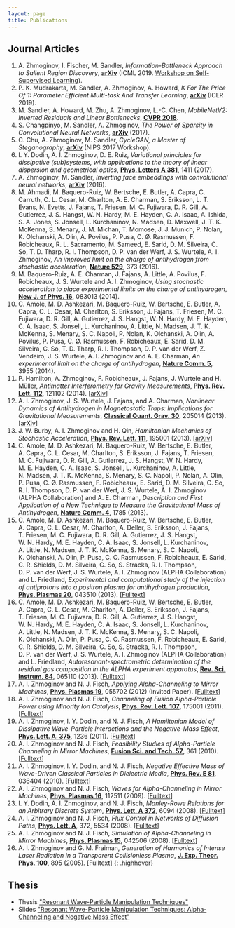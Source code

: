 ```yaml
---
layout: page
title: Publications
---
```


## Journal Articles

1. A. Zhmoginov, I. Fischer, M. Sandler, *Information-Bottleneck Approach to Salient Region Discovery*, **[arXiv](https://arxiv.org/abs/1907.09578)** (ICML 2019. [Workshop on Self-Supervised Learning](https://sites.google.com/view/self-supervised-icml2019)).
1. P. K. Mudrakarta, M. Sandler, A. Zhmoginov, A. Howard, *K For The Price Of 1: Parameter Efficient Multi-task And Transfer Learning*, **[arXiv](https://arxiv.org/abs/1810.10703)** (ICLR 2019).
1. M. Sandler, A. Howard, M. Zhu, A. Zhmoginov, L.-C. Chen, *MobileNetV2: Inverted Residuals and Linear Bottlenecks*, **[CVPR 2018](http://openaccess.thecvf.com/content_cvpr_2018/html/Sandler_MobileNetV2_Inverted_Residuals_CVPR_2018_paper.html)**.
1. S. Changpinyo, M. Sandler, A. Zhmoginov, *The Power of Sparsity in Convolutional Neural Networks*, **[arXiv](https://arxiv.org/abs/1702.06257)** (2017).
1. C. Chu, A. Zhmoginov, M. Sandler, *CycleGAN, a Master of Steganography*, **[arXiv](https://arxiv.org/abs/1712.02950)** (NIPS 2017 Workshop).
1. I. Y. Dodin, A. I. Zhmoginov, D. E. Ruiz, *Variational principles for dissipative (sub)systems, with applications to the theory of linear dispersion and geometrical optics*, **[Phys. Letters A 381](https://www.sciencedirect.com/science/article/abs/pii/S0375960116313494)**, 1411 (2017).
1. A. Zhmoginov, M. Sandler, *Inverting face embeddings with convolutional neural networks*, **[arXiv](https://arxiv.org/abs/1606.04189)** (2016).
1. M. Ahmadi, M. Baquero-Ruiz, W. Bertsche, E. Butler, A. Capra, C. Carruth, C. L. Cesar, M. Charlton, A. E. Charman, S. Eriksson, L. T. Evans, N. Evetts, J. Fajans, T. Friesen, M. C. Fujiwara, D. R. Gill, A. Gutierrez, J. S. Hangst, W. N. Hardy, M. E. Hayden, C. A. Isaac, A. Ishida, S. A. Jones, S. Jonsell, L. Kurchaninov, N. Madsen, D. Maxwell, J. T. K. McKenna, S. Menary, J. M. Michan, T. Momose, J. J. Munich, P. Nolan, K. Olchanski, A. Olin, A. Povilus, P. Pusa, C. Ø. Rasmussen, F. Robicheaux, R. L. Sacramento, M. Sameed, E. Sarid, D. M. Silveira, C. So, T. D. Tharp, R. I. Thompson, D. P. van der Werf, J. S. Wurtele, A. I. Zhmoginov, *An improved limit on the charge of antihydrogen from stochastic acceleration*, **[Nature 529](http://www.nature.com/nature/journal/v529/n7586/abs/nature16491.html)**, 373 (2016).
1. M. Baquero-Ruiz, A. E. Charman, J. Fajans, A. Little, A. Povilus, F. Robicheaux, J. S. Wurtele and A. I. Zhmoginov, *Using stochastic acceleration to place experimental limits on the charge of antihydrogen*, **[New J. of Phys. 16](http://iopscience.iop.org/article/10.1088/1367-2630/16/8/083013/meta)**, 083013 (2014).
1. C. Amole, M. D. Ashkezari, M. Baquero-Ruiz, W. Bertsche, E. Butler, A. Capra, C. L. Cesar, 
M. Charlton, S. Eriksson, J. Fajans, T. Friesen, M. C. Fujiwara, D. R. Gill, A. Gutierrez, 
J. S. Hangst, W. N. Hardy, M. E. Hayden, C. A. Isaac, S. Jonsell, L. Kurchaninov, A. Little, 
N. Madsen, J. T. K. McKenna, S. Menary, S. C. Napoli, P. Nolan, K. Olchanski, A. Olin, 
A. Povilus, P. Pusa, C. Ø. Rasmussen, F. Robicheaux, E. Sarid, D. M. Silveira, C. So, 
T. D. Tharp, R. I. Thompson, D. P. van der Werf, Z. Vendeiro, J. S. Wurtele, A. I. Zhmoginov 
and A. E. Charman, *An experimental limit on the charge of antihydrogen*, **[Nature Comm. 5](http://www.nature.com/ncomms/2014/140603/ncomms4955/full/ncomms4955.html)**, 3955 (2014).
1. P. Hamilton, A. Zhmoginov, F. Robicheaux, J. Fajans, J. Wurtele and H. Müller, *Antimatter Interferometry for Gravity Measurements*, **[Phys. Rev. Lett. 112](http://journals.aps.org/prl/abstract/10.1103/PhysRevLett.112.121102)**, 121102 (2014). [[arXiv](http://arxiv.org/abs/1308.1079)]
2. A. I. Zhmoginov, J. S. Wurtele, J. Fajans, and A. Charman, *Nonlinear Dynamics of Antihydrogen in Magnetostatic Traps: Implications for Gravitational Measurements*, **[Classical Quant. Grav. 30](http://iopscience.iop.org/0264-9381/30/20/205014)**, 205014 (2013). [[arXiv](http://arxiv.org/abs/1303.2738)]
3. J. W. Burby, A. I. Zhmoginov and H. Qin, *Hamiltonian Mechanics of Stochastic Acceleration*, **[Phys. Rev. Lett. 111](http://journals.aps.org/prl/abstract/10.1103/PhysRevLett.111.195001)**, 195001 (2013). [[arXiv](http://arxiv.org/abs/1312.3974v1)]
4. C. Amole, M. D. Ashkezari, M. Baquero-Ruiz, W. Bertsche, E. Butler, A. Capra, C. L. Cesar, M. Charlton, S. Eriksson, J. Fajans, T. Friesen, M. C. Fujiwara, D. R. Gill, A. Gutierrez, J. S. Hangst, W. N. Hardy, M. E. Hayden, C. A. Isaac, S. Jonsell, L. Kurchaninov, A. Little, N. Madsen, J. T. K. McKenna, S. Menary, S. C. Napoli, P. Nolan, A. Olin, P. Pusa, C. Ø. Rasmussen, F. Robicheaux, E. Sarid, D. M. Silveira, C. So, R. I. Thompson, D. P. van der Werf, J. S. Wurtele, A. I. Zhmoginov (ALPHA Collaboration) and A. E. Charman, *Description and First Application of a New Technique to Measure the Gravitational Mass of Antihydrogen*, **[Nature Comm. 4](http://www.nature.com/ncomms/journal/v4/n4/full/ncomms2787.html)**, 1785 (2013).
5. C. Amole, M. D. Ashkezari, M. Baquero-Ruiz, W. Bertsche, E. Butler, A. Capra, C. L. Cesar, M. Charlton, A. Deller, S. Eriksson, J. Fajans, T. Friesen, M. C. Fujiwara, D. R. Gill, A. Gutierrez, J. S. Hangst, W. N. Hardy, M. E. Hayden, C. A. Isaac, S. Jonsell, L. Kurchaninov, A. Little, N. Madsen, J. T. K. McKenna, S. Menary, S. C. Napoli, K. Olchanski, A. Olin, P. Pusa, C. O. Rasmussen, F. Robicheaux, E. Sarid, C. R. Shields, D. M. Silveira, C. So, S. Stracka, R. I. Thompson, D. P. van der Werf, J. S. Wurtele, A. I. Zhmoginov (ALPHA Collaboration) and L. Friedland, *Experimental and computational study of the injection of antiprotons into a positron plasma for antihydrogen production*, **[Phys. Plasmas 20](http://scitation.aip.org/content/aip/journal/pop/20/4/10.1063/1.4801067)**, 043510 (2013). [[Fulltext](http://alpha.web.cern.ch/sites/alpha.web.cern.ch/files/AR_PoP.pdf)]
6. C. Amole, M. D. Ashkezari, M. Baquero-Ruiz, W. Bertsche, E. Butler, A. Capra, C. L. Cesar, M. Charlton, A. Deller, S. Eriksson, J. Fajans, T. Friesen, M. C. Fujiwara, D. R. Gill, A. Gutierrez, J. S. Hangst, W. N. Hardy, M. E. Hayden, C. A. Isaac, S. Jonsell, L. Kurchaninov, A. Little, N. Madsen, J. T. K. McKenna, S. Menary, S. C. Napoli, K. Olchanski, A. Olin, P. Pusa, C. O. Rasmussen, F. Robicheaux, E. Sarid, C. R. Shields, D. M. Silveira, C. So, S. Stracka, R. I. Thompson, D. P. van der Werf, J. S. Wurtele, A. I. Zhmoginov (ALPHA Collaboration) and L. Friedland, *Autoresonant-spectrometric determination of the residual gas composition in the ALPHA experiment apparatus*, **[Rev. Sci. Instrum. 84](http://alpha.web.cern.ch/sites/alpha.web.cern.ch/files/AutoSpecRSI.pdf)**, 065110 (2013). [[Fulltext](http://alpha.web.cern.ch/sites/alpha.web.cern.ch/files/AutoSpecRSI.pdf)]
7. A. I. Zhmoginov and N. J. Fisch, *Applying Alpha-Channeling to Mirror Machines*, **[Phys. Plasmas 19](http://scitation.aip.org/content/aip/journal/pop/19/5/10.1063/1.3701997)**, 055702 (2012) (Invited Paper). [[Fulltext](http://w3.pppl.gov/~fisch/fischpapers/2012/Zhmoginov.POP12.pdf)]
8. A. I. Zhmoginov and N. J. Fisch, *Channeling of Fusion Alpha-Particle Power using Minority Ion Catalysis*, **[Phys. Rev. Lett. 107](http://journals.aps.org/prl/abstract/10.1103/PhysRevLett.107.175001)**, 175001 (2011). [[Fulltext](http://w3.pppl.gov/~fisch/fischpapers/2011/Zhmoginov.PRL.2011.pdf)]
9. A. I. Zhmoginov, I. Y. Dodin, and N. J. Fisch, *A Hamiltonian Model of Dissipative Wave-Particle Interactions and the Negative-Mass Effect*, **[Phys. Lett. A. 375](http://www.sciencedirect.com/science/article/pii/S0375960111001095)**, 1236 (2011). [[Fulltext](http://w3.pppl.gov/~fisch/fischpapers/2011/Zhmoginov_PLA2011.pdf)]
10. A. I. Zhmoginov and N. J. Fisch, *Feasibility Studies of Alpha-Particle Channeling in Mirror Machines*, **[Fusion Sci. and Tech. 57](http://www.ans.org/pubs/journals/fst/a_9498)**, 361 (2010). [[Fulltext](http://w3.pppl.gov/~fisch/fischpapers/2010/Zhmoginov.FST.2010.pdf)]
11. A. I. Zhmoginov, I. Y. Dodin, and N. J. Fisch, *Negative Effective Mass of Wave-Driven Classical Particles in Dielectric Media*, **[Phys. Rev. E 81](http://www.ncbi.nlm.nih.gov/pubmed/20365879)**, 036404 (2010). [[Fulltext](http://w3.pppl.gov/~fisch/fischpapers/2010/zhmoginov.pre.2010.pdf)]
12. A. I. Zhmoginov and N. J. Fisch, *Waves for Alpha-Channeling in Mirror Machines*, **[Phys. Plasmas 16](http://scitation.aip.org/content/aip/journal/pop/16/11/10.1063/1.3265711?ver=pdfcov)**, 112511 (2009). [[Fulltext](http://w3.pppl.gov/~fisch/fischpapers/2009/Zhmoginov_POP09.pdf)]
13. I. Y. Dodin, A. I. Zhmoginov, and N. J. Fisch, *Manley-Rowe Relations for an Arbitrary Discrete System*, **[Phys. Lett. A 372](http://www.sciencedirect.com/science/article/pii/S0375960108012085)**, 6094 (2008). [[Fulltext](http://w3.pppl.gov/~fisch/fischpapers/2008/Dodin.manley-rowe.pdf)]
14. A. I. Zhmoginov and N. J. Fisch, *Flux Control in Networks of Diffusion Paths*, **[Phys. Lett. A](http://www.sciencedirect.com/science/article/pii/S0375960108009699)**, 372, 5534 (2008). [[Fulltext](http://w3.pppl.gov/~fisch/fischpapers/2008/Zhmoginov_PLA08.pdf)]
15. A. I. Zhmoginov and N. J. Fisch, *Simulation of Alpha-Channeling in Mirror Machines*, **[Phys. Plasmas 15](http://scitation.aip.org/content/aip/journal/pop/15/4/10.1063/1.2903900?showFTTab=true&containerItemId=content/aip/journal/pop)**, 042506 (2008). [[Fulltext](http://w3.pppl.gov/~fisch/fischpapers/2008/Zhmoginov_POP08.pdf)]
16. A. I. Zhmoginov and G. M. Fraiman, *Generation of Harmonics of Intense Laser Radiation in a Transparent Collisionless Plasma*, **[J. Exp. Theor. Phys. 100](http://link.springer.com/article/10.1134%2F1.1947313)**, 895 (2005). [Fulltext]
{: .highhover}

## Thesis

* Thesis ["Resonant Wave-Particle Manipulation Techniques"](/public/docs/thesis.pdf)
* Slides ["Resonant Wave-Particle Manipulation Techniques: Alpha-Channeling and Negative Mass Effect"](/public/docs/thesis_slides.pdf)
